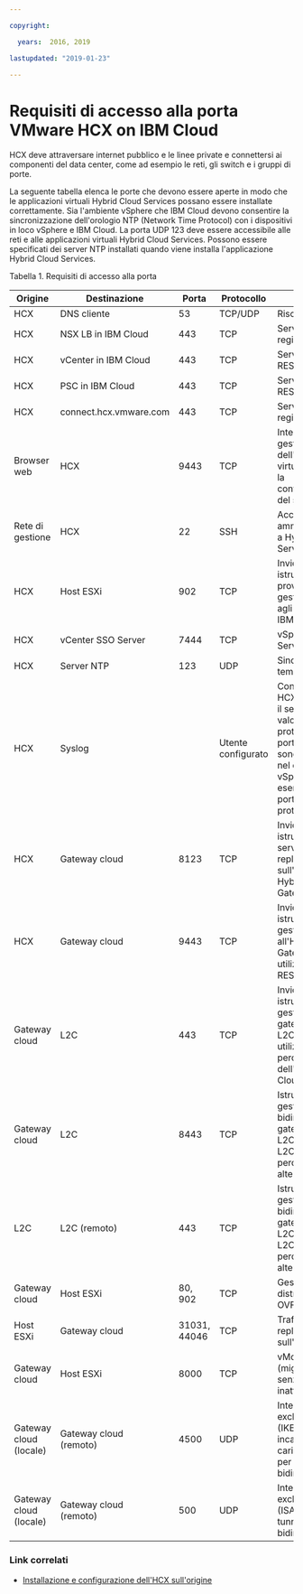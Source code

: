 ```yaml
---

copyright:

  years:  2016, 2019

lastupdated: "2019-01-23"

---
```

# Requisiti di accesso alla porta VMware HCX on IBM Cloud

HCX deve attraversare internet pubblico e le linee private e connettersi ai componenti del data center, come ad esempio le reti, gli switch e i gruppi di porte.

La seguente tabella elenca le porte che devono essere aperte in modo che le applicazioni virtuali Hybrid Cloud Services possano essere installate correttamente. Sia l'ambiente vSphere che IBM Cloud devono consentire la sincronizzazione dell'orologio NTP (Network Time Protocol) con i dispositivi in loco vSphere e IBM Cloud. La porta UDP 123 deve essere accessibile alle reti e alle applicazioni virtuali Hybrid Cloud Services. Possono essere specificati dei server NTP installati quando viene installa l'applicazione Hybrid Cloud Services.

Tabella 1. Requisiti di accesso alla porta

| Origine | Destinazione       | Porta | Protocollo | Scopo         | Servizi |
|--------|--------------|------|----------|-----------------|----------|
| HCX    | DNS cliente | 53   | TCP/UDP  | Risoluzione nomi | DNS      |
| HCX    | NSX LB in IBM Cloud | 443 | TCP | Servizio di registrazione | HTTPS |
| HCX    | vCenter in IBM Cloud | 443 | TCP | Servizio HCX REST | HTTPS |
| HCX    | PSC in IBM Cloud | 443 | TCP | Servizio HCX REST | HTTPS |
| HCX    | connect.hcx.vmware.com | 443 | TCP | Servizio di registrazione | HTTPS |
| Browser web | HCX | 9443 | TCP | Interfaccia di gestione dell'applicazione virtuale HCX per la configurazione del sistema HCX | HTTPS |
| Rete di gestione | HCX | 22 | SSH | Accesso SSH di amministrazione a Hybrid Cloud Services | SSH |
| HCX | Host ESXi | 902 | TCP | Invio delle istruzioni di provisioning e gestione da HCX agli host ESXi in IBM Cloud. | Interno |
| HCX | vCenter SSO Server | 7444 | TCP | vSphere Lookup Service |  |
| HCX | Server NTP | 123 | UDP | Sincronizzazione temporale | |
| HCX | Syslog |   | Utente configurato | Connessione tra HCX (il client) e il server Syslog. I valori per il protocollo e la porta Syslog sono specificati nel client vSphere. Ad esempio, la porta 514 per il protocollo UDP. | |
| HCX | Gateway cloud | 8123 | TCP | Invio delle istruzioni del servizio di replica basato sull'host a Hybrid Cloud Gateway. | HTTP |
| HCX | Gateway cloud | 9443 | TCP | Invio delle istruzioni di gestione all'Hybrid Cloud Gateway locale utilizzando l'API REST. | HTTP</br>HTTPS |
| Gateway cloud | L2C | 443 | TCP | Invio delle istruzioni di gestione dal gateway cloud a L2C quando L2C utilizza lo stesso percorso dell'Hybrid Cloud Gateway. | HTTP</br>HTTPS |
| Gateway cloud | L2C | 8443 | TCP | Istruzioni di gestione bidirezionale dal gateway cloud a L2C, quando L2C utilizza un percorso dati alternativo. | HTTP</br>HTTPS |
| L2C | L2C (remoto) | 443 | TCP | Istruzioni di gestione bidirezionale dal gateway cloud a L2C, quando L2C utilizza un percorso dati alternativo. | HTTP</br>HTTPS |
| Gateway cloud | Host ESXi | 80, 902  | TCP | Gestione e distribuzione OVF | Interno |
| Host ESXi | Gateway cloud | 31031, 44046 | TCP | Traffico di replica basato sull'host interno | Interno |
| Gateway cloud | Host ESXi | 8000  | TCP | vMotion (migrazione senza tempo di inattività) |  |
| Gateway cloud (locale) | Gateway cloud</br>(remoto) | 4500  | UDP | Internet key exchange (IKEv2) per incapsulare i carichi di lavoro per il tunnel bidirezionale | IPSEC |
| Gateway cloud (locale) | Gateway cloud</br>(remoto) | 500  | UDP | Internet key exchange (ISAKMP) per il tunnel bidirezionale | IPSEC |

### Link correlati

* [Installazione e configurazione dell'HCX sull'origine](/docs/services/vmwaresolutions/archiref/hcx-archi/hcx-archi-install-cfg-src.html)
